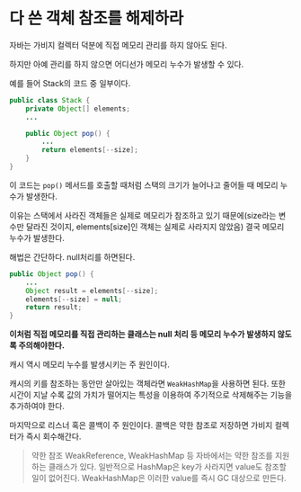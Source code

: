 # 다 쓴 객체 참조를 해제하라

자바는 가비지 컬렉터 덕분에 직접 메모리 관리를 하지 않아도 된다.

하지만 아예 관리를 하지 않으면 어디선가 메모리 누수가 발생할 수 있다.

예를 들어 Stack의 코드 중 일부이다.

```java
public class Stack {
    private Object[] elements;
    ...

    public Object pop() {
        ...
        return elements[--size];
    }
}
```

이 코드는 `pop()` 메서드를 호출할 때처럼 스택의 크기가 늘어나고 줄어들 때 메모리 누수가 발생한다.

이유는 스택에서 사라진 객체들은 실제로 메모리가 참조하고 있기 때문에(size라는 변수만 달라진 것이지, elements[size]인 객체는 실제로 사라지지 않았음) 결국 메모리 누수가 발생한다.

해법은 간단하다. null처리를 하면된다.

```java
public Object pop() {
    ...
    Object result = elements[--size];
    elements[--size] = null;
    return result;
}
```

**이처럼 직접 메모리를 직접 관리하는 클래스는 null 처리 등 메모리 누수가 발생하지 않도록 주의해야한다.**

캐시 역시 메모리 누수를 발생시키는 주 원인이다.

캐시의 키를 참조하는 동안만 살아있는 객체라면 `WeakHashMap`을 사용하면 된다. 또한 시간이 지날 수록 값의 가치가 떨어지는 특성을 이용하여 주기적으로 삭제해주는 기능을 추가하여야 한다.

마지막으로 리스너 혹은 콜백이 주 원인이다. 콜백은 약한 참조로 저장하면 가비지 컬렉터가 즉시 회수해간다.

> 약한 참조
WeakReference, WeakHashMap 등 자바에서는 약한 참조를 지원하는 클래스가 있다. 일반적으로 HashMap은 key가 사라지면 value도 참조할 일이 없어진다. WeakHashMap은 이러한 value를 즉시 GC 대상으로 만든다.